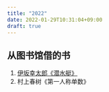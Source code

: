 ```yaml
---
title: "2022"
date: 2022-01-29T10:31:04+09:00
draft: true
---
```


## 从图书馆借的书

1. [伊坂幸太郎《潜水艇》](/cn/diary/20220129)
2. 村上春树《第一人称单数》